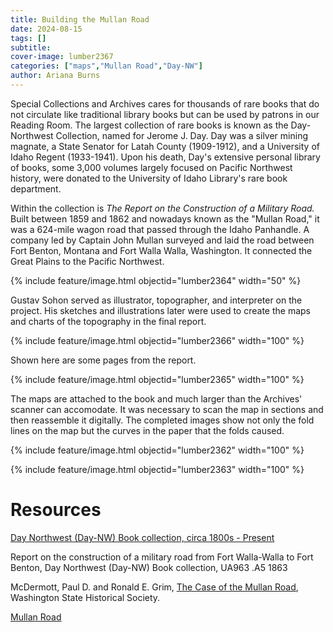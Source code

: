 ```yaml
---
title: Building the Mullan Road
date: 2024-08-15
tags: []
subtitle: 
cover-image: lumber2367
categories: ["maps","Mullan Road","Day-NW"]
author: Ariana Burns
---
```

Special Collections and Archives cares for thousands of rare books that do not circulate like traditional library books but can be used by patrons in our Reading Room. The largest collection of rare books is known as the Day-Northwest Collection, named for Jerome J. Day. Day was a silver mining magnate, a State Senator for Latah County (1909-1912), and a University of Idaho Regent (1933-1941). Upon his death, Day's extensive personal library of books, some 3,000 volumes largely focused on Pacific Northwest history, were donated to the University of Idaho Library's rare book department.

Within the collection is *The Report on the Construction of a Military Road.* Built between 1859 and 1862 and nowadays known as the "Mullan Road," it was a 624-mile wagon road that passed through the Idaho Panhandle. A company led by Captain John Mullan surveyed and laid the road between Fort Benton, Montana and Fort Walla Walla, Washington. It connected the Great Plains to the Pacific Northwest.
 
{% include feature/image.html objectid="lumber2364" width="50"  %}

 Gustav Sohon served as illustrator, topographer, and interpreter on the project. His sketches and illustrations later were used to create the maps and charts of the topography in the final report. 

 {% include feature/image.html objectid="lumber2366" width="100"  %}

Shown here are some pages from the report.

{% include feature/image.html objectid="lumber2365" width="100"  %}

The maps are attached to the book and much larger than the Archives' scanner can accomodate. It was necessary to scan the map in sections and then reassemble it digitally. The completed images show not only the fold lines on the map but the curves in the paper that the folds caused.

{% include feature/image.html objectid="lumber2362" width="100"  %}

{% include feature/image.html objectid="lumber2363" width="100"  %}

# Resources

[Day Northwest (Day-NW) Book collection, circa 1800s - Present](https://archiveswest.orbiscascade.org/ark:80444/xv393143)

Report on the construction of a military road from Fort Walla-Walla to Fort Benton, Day Northwest (Day-NW) Book collection, UA963 .A5 1863

McDermott, Paul D. and Ronald E. Grim, [The Case of the Mullan Road](https://www.washingtonhistory.org/wp-content/uploads/2020/04/winter-2004-05_002.pdf), Washington State Historical Society. 

[Mullan Road](https://www.kcgov.us/607/Mullan-Road)